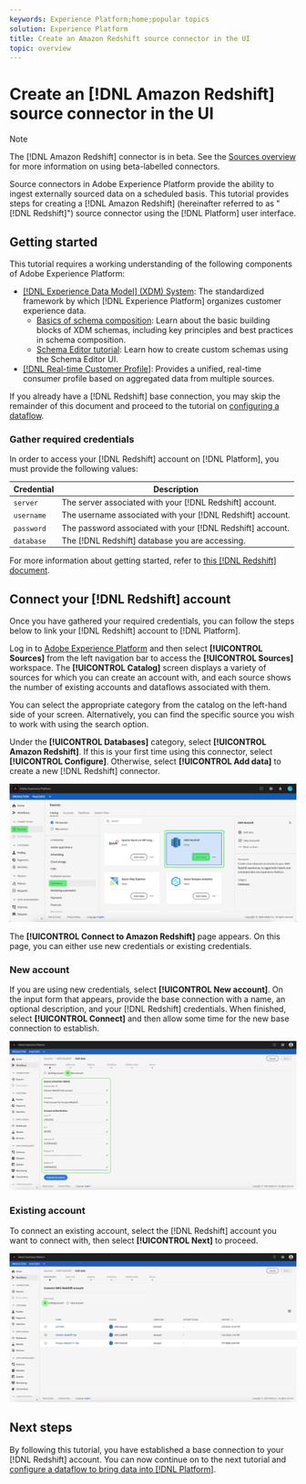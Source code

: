 ```yaml
---
keywords: Experience Platform;home;popular topics
solution: Experience Platform
title: Create an Amazon Redshift source connector in the UI
topic: overview
---
```


# Create an [!DNL Amazon Redshift] source connector in the UI

>[!NOTE]
>
>The [!DNL Amazon Redshift] connector is in beta. See the [Sources overview](../../../../home.md#terms-and-conditions) for more information on using beta-labelled connectors.

Source connectors in Adobe Experience Platform provide the ability to ingest externally sourced data on a scheduled basis. This tutorial provides steps for creating a [!DNL Amazon Redshift] (hereinafter referred to as "[!DNL Redshift]") source connector using the [!DNL Platform] user interface.

## Getting started

This tutorial requires a working understanding of the following components of Adobe Experience Platform:

-   [[!DNL Experience Data Model] (XDM) System](../../../../../xdm/home.md): The standardized framework by which [!DNL Experience Platform] organizes customer experience data.
    -   [Basics of schema composition](../../../../../xdm/schema/composition.md): Learn about the basic building blocks of XDM schemas, including key principles and best practices in schema composition.
    -   [Schema Editor tutorial](../../../../../xdm/tutorials/create-schema-ui.md): Learn how to create custom schemas using the Schema Editor UI.
-   [[!DNL Real-time Customer Profile]](../../../../../profile/home.md): Provides a unified, real-time consumer profile based on aggregated data from multiple sources.

If you already have a [!DNL Redshift] base connection, you may skip the remainder of this document and proceed to the tutorial on [configuring a dataflow](../../dataflow/databases.md).

### Gather required credentials

In order to access your [!DNL Redshift] account on [!DNL Platform], you must provide the following values:

| **Credential** | **Description** |
| -------------- | --------------- |
| `server` | The server associated with your [!DNL Redshift] account. |
| `username` | The username associated with your [!DNL Redshift] account. |
| `password` | The password associated with your [!DNL Redshift] account. |
| `database` | The [!DNL Redshift] database you are accessing. |

For more information about getting started, refer to [this [!DNL Redshift] document](https://docs.aws.amazon.com/redshift/latest/gsg/getting-started.html).

## Connect your [!DNL Redshift] account

Once you have gathered your required credentials, you can follow the steps below to link your [!DNL Redshift] account to [!DNL Platform].

Log in to [Adobe Experience Platform](https://platform.adobe.com) and then select **[!UICONTROL Sources]** from the left navigation bar to access the **[!UICONTROL Sources]** workspace. The **[!UICONTROL Catalog]** screen displays a variety of sources for which you can create an account with, and each source shows the number of existing accounts and dataflows associated with them.

You can select the appropriate category from the catalog on the left-hand side of your screen. Alternatively, you can find the specific source you wish to work with using the search option.

Under the **[!UICONTROL Databases]** category, select **[!UICONTROL Amazon Redshift]**. If this is your first time using this connector, select **[!UICONTROL Configure]**. Otherwise, select **[!UICONTROL Add data]** to create a new [!DNL Redshift] connector.

![](../../../../images/tutorials/create/redshift/catalog.png)

The **[!UICONTROL Connect to Amazon Redshift]** page appears. On this page, you can either use new credentials or existing credentials.

### New account

If you are using new credentials, select **[!UICONTROL New account]**. On the input form that appears, provide the base connection with a name, an optional description, and your [!DNL Redshift] credentials. When finished, select **[!UICONTROL Connect]** and then allow some time for the new base connection to establish.

![](../../../../images/tutorials/create/redshift/new.png)

### Existing account

To connect an existing account, select the [!DNL Redshift] account you want to connect with, then select **[!UICONTROL Next]** to proceed.

![](../../../../images/tutorials/create/redshift/existing.png)

## Next steps

By following this tutorial, you have established a base connection to your [!DNL Redshift] account. You can now continue on to the next tutorial and [configure a dataflow to bring data into [!DNL Platform]](../../dataflow/databases.md).